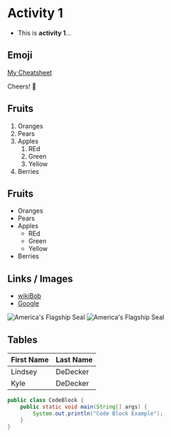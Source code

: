 # Activity 1

- This is **activity 1**... 

## Emoji
[My Cheatsheet](https://github.com/ikatyang/emoji-cheat-sheet)

Cheers! :beers:

## Fruits
1. Oranges
2. Pears
3. Apples
   1. REd
   2. Green
   3. Yellow
4. Berries

## Fruits
- Oranges
- Pears
- Apples
   - REd
   - Green
   - Yellow
- Berries

## Links / Images
- [wikiBob](https://gitlab.com/bobby.estey/wikibob/-/blob/master/README.md)
- [Google](https://google.com)

![America's Flagship Seal](https://gitlab.com/bobby.estey/wikibob/-/raw/master/docs/icons/cv64AmericasFlagShip100x100.png)
![America's Flagship Seal](https://gitlab.com/bobby.estey/wikibob/-/raw/master/docs/icons/cv64AmericasFlagShip100x100.png "America's Flag Ship")

## Tables
|First Name|Last Name|
|--|--|
|Lindsey|DeDecker|
|Kyle|DeDecker|

```Java
public class CodeBlock {
    public static void main(String[] args) {
        System.out.println("Code Block Example");
    }
}
```

